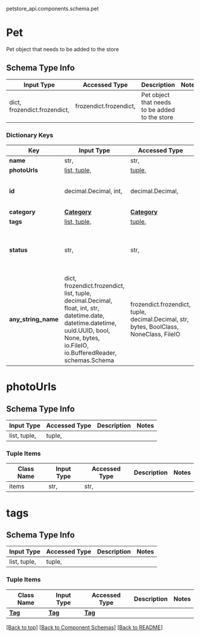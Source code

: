 <a name="top"></a>
petstore_api.components.schema.pet
# Pet

Pet object that needs to be added to the store

## Schema Type Info
Input Type | Accessed Type | Description | Notes
------------ | ------------- | ------------- | -------------
dict, frozendict.frozendict,  | frozendict.frozendict,  | Pet object that needs to be added to the store |

### Dictionary Keys
Key | Input Type | Accessed Type | Description | Notes
------------ | ------------- | ------------- | ------------- | -------------
**name** | str,  | str,  |  |
**photoUrls** | [list, tuple, ](#photoUrls) | [tuple, ](#photoUrls) |  |
**id** | decimal.Decimal, int,  | decimal.Decimal,  |  | [optional] value must be a 64 bit integer
**category** | [**Category**](category.Category.md) | [**Category**](category.Category.md) |  | [optional]
**tags** | [list, tuple, ](#tags) | [tuple, ](#tags) |  | [optional]
**status** | str,  | str,  | pet status in the store | [optional] must be one of ["available", "pending", "sold", ]
**any_string_name** | dict, frozendict.frozendict, list, tuple, decimal.Decimal, float, int, str, datetime.date, datetime.datetime, uuid.UUID, bool, None, bytes, io.FileIO, io.BufferedReader, schemas.Schema | frozendict.frozendict, tuple, decimal.Decimal, str, bytes, BoolClass, NoneClass, FileIO | any string name can be used but the value must be the correct type | [optional]

# photoUrls

## Schema Type Info
Input Type | Accessed Type | Description | Notes
------------ | ------------- | ------------- | -------------
list, tuple,  | tuple,  |  |

### Tuple Items
Class Name | Input Type | Accessed Type | Description | Notes
------------- | ------------- | ------------- | ------------- | -------------
items | str,  | str,  |  |

# tags

## Schema Type Info
Input Type | Accessed Type | Description | Notes
------------ | ------------- | ------------- | -------------
list, tuple,  | tuple,  |  |

### Tuple Items
Class Name | Input Type | Accessed Type | Description | Notes
------------- | ------------- | ------------- | ------------- | -------------
[**Tag**](tag.Tag.md) | [**Tag**](tag.Tag.md) | [**Tag**](tag.Tag.md) |  |

[[Back to top]](#top) [[Back to Component Schemas]](../../../README.md#Component-Schemas) [[Back to README]](../../../README.md)
